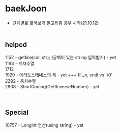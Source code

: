 # baekJoon
- 단계별로 풀어보기 알고리즘 공부 시작(21.10.12)
　  
   　  
## helped
1152 - getline(cin, str); (공백이 있는 string 입력받기) - yet  
1193 - 계차수열   
1712  
1929 - 에라토스테네스의 체 - yet  +++ fill_n, endl vs '\0'  
2292 - 등차수열    
2908 - ShortCoding(GetReverseNumber)  - yet  

　  
## Special
10757 - LongInt 연산(using string) - yet  


